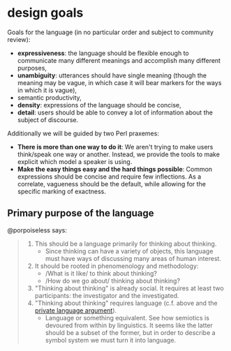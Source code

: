 # design goals
Goals for the language (in no particular order and subject to community review):
- **expressiveness**: the language should be flexible enough to communicate many
  different meanings and accomplish many different purposes,
- **unambiguity**: utterances should have single meaning (though the meaning may
  be vague, in which case it will bear markers for the ways in which it is vague),
- semantic productivity,
- **density**: expressions of the language should be concise,
- **detail**: users should be able to convey a lot of information about the
  subject of discourse.

Additionally we will be guided by two Perl praxemes:
- **There is more than one way to do it**: We aren't trying to make users
  think/speak one way or another. Instead, we provide the tools to make explicit
  which model a speaker is using.
- **Make the easy things easy and the hard things possible**: Common expressions
  should be concise and require few inflections. As a correlate, vagueness
  should be the default, while allowing for the specific marking of exactness.
## Primary purpose of the language
@porpoiseless says:
> 1. This should be a language primarily for thinking about thinking.
>    - Since thinking can have a variety of objects, this language must have
>      ways of discussing many areas of human interest.
> 2. It should be rooted in phenomenology and methodology:
>    - /What is it like/ to think about thinking?
>    - /How do we go about/ thinking about thinking?
> 3. "Thinking about thinking" is already social. It requires at least two
>    participants: the investigator and the investigated.
> 4. "Thinking about thinking" requires language (c.f. above and the
>    [private language argument](https://plato.stanford.edu/entries/private-language/)).
>    - Language or something equivalent. See how semiotics is devoured from within
>      by linguistics. It seems like the latter should be a subset of the former,
>      but in order to describe a symbol system we must turn it into language.
